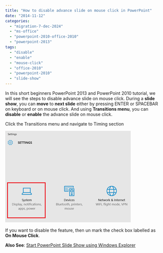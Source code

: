 ```yaml
---
title: "How to disable advance slide on mouse click in PowerPoint"
date: "2014-11-12"
categories: 
  - "migration-7-dec-2024"
  - "ms-office"
  - "powerpoint-2010-office-2010"
  - "powerpoint-2013"
tags: 
  - "disable"
  - "enable"
  - "mouse-click"
  - "office-2010"
  - "powerpoint-2010"
  - "slide-show"
---
```


In this short beginners PowerPoint 2013 and PowerPoint 2010 tutorial, we will see the steps to disable advance slide on mouse click. During a **slide show**, you can **move** to **next slide** either by pressing ENTER or SPACEBAR on keyboard or on mouse click. And using **Transitions menu**, you can **disable** or **enable** the advance slide on mouse click.

Click the Transitions menu and navigate to Timing section

[![Enable or disable on mouse click option in PowerPoint 2013 and PowerPoint 2010](/assets/images/image_thumb10.png "Enable or disable on mouse click option in PowerPoint 2013 and PowerPoint 2010")](http://blogmines.com/blog/wp-content/uploads/2010/11/image11.png)

If you want to disable the feature, then un mark the check box labelled as **On Mouse Click**.

**Also See**: [Start PowerPoint Slide Show using Windows Explorer](http://blogmines.com/blog/start-powerpoint-slide-show-using-windows-explorer/)
